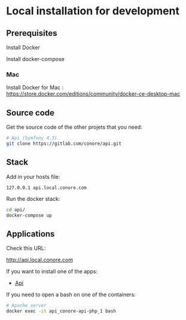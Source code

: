 # Local installation for development

## Prerequisites

Install Docker

Install docker-compose

### Mac

Install Docker for Mac : https://store.docker.com/editions/community/docker-ce-desktop-mac

## Source code

Get the source code of the other projets that you need:

```bash
# Api (Symfony 4.3)
git clone https://gitlab.com/conore/api.git
```

## Stack

Add in your hosts file:

```
127.0.0.1 api.local.conore.com
```

Run the docker stack:

```bash
cd api/
docker-compose up
```

## Applications

Check this URL:

http://api.local.conore.com

If you want to install one of the apps:

- [Api](https://gitlab.com/conore/api)

If you need to open a bash on one of the containers:

```bash
# Apache server
docker exec -it api_conore-api-php_1 bash
```
